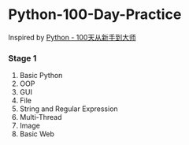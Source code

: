 # Python-100-Day-Practice

Inspired by [Python - 100天从新手到大师 ](https://github.com/jackfrued/Python-100-Days.git)

### Stage 1
  1. Basic Python
  2. OOP
  3. GUI
  4. File
  5. String and Regular Expression
  6. Multi-Thread
  7. Image
  8. Basic Web
